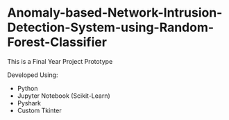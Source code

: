 # Anomaly-based-Network-Intrusion-Detection-System-using-Random-Forest-Classifier


This is a Final Year Project Prototype


Developed Using:
- Python
- Jupyter Notebook (Scikit-Learn)
- Pyshark
- Custom Tkinter
